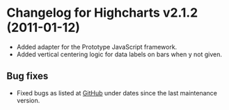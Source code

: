# Changelog for Highcharts v2.1.2 (2011-01-12)
        
- Added adapter for the Prototype JavaScript framework.
- Added vertical centering logic for data labels on bars when y not given.

## Bug fixes
- Fixed bugs as listed at [GitHub](http://github.com/highslide-software/highcharts.com/commits/master) under dates since the last maintenance version.